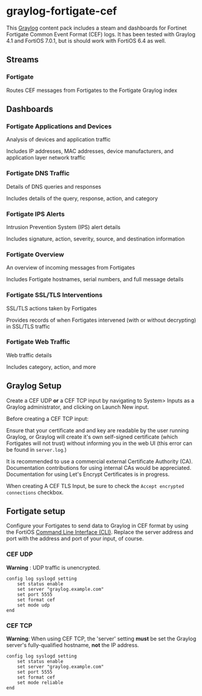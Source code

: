 # graylog-fortigate-cef

This [Graylog][graylog] content pack includes a steam and dashboards for Fortinet Fortigate Common Event Format (CEF) logs. It has been tested with Graylog 4.1 and FortiOS 7.0.1, but is should work with FortiOS 6.4 as well.

## Streams

### Fortigate

Routes CEF messages from Fortigates to the Fortigate Graylog index

## Dashboards

### Fortigate Applications and Devices

Analysis of devices and application traffic

Includes IP addresses, MAC addresses, device manufacturers, and application layer network traffic

### Fortigate DNS Traffic

Details of DNS queries and responses

Includes details of the query, response, action, and category

### Fortigate IPS Alerts

Intrusion Prevention System (IPS) alert details

Includes signature, action, severity, source, and destination information

### Fortigate Overview

An overview of incoming messages from Fortigates

Includes Fortigate hostnames, serial numbers, and full message details

### Fortigate SSL/TLS Interventions

SSL/TLS actions taken by Fortigates

Provides records of when Fortigates intervened (with or without decrypting) in SSL/TLS traffic

### Fortigate Web Traffic

Web traffic details

Includes category, action, and more

## Graylog Setup

Create a CEF UDP **or** a CEF TCP input by navigating to System> Inputs as a Graylog administrator, and clicking on Launch New input.

Before creating a CEF TCP input:

Ensure that your certificate and and key are readable by the user running Graylog, or Graylog will create it's own self-signed certificate (which Fortigates will not trust) without informing you in the web UI (this error can be found in `server.log`.)

It is recommended to use a commercial external Certificate Authority (CA). Documentation contributions for using internal CAs would be appreciated. Documentation for using Let's Encrypt Certificates is in progress.

When creating A CEF TLS Input, be sure to check the `Accept encrypted connections` checkbox.

## Fortigate setup

Configure your Fortigates to send data to Graylog in CEF format by using the FortiOS [Command Line Interface (CLI)][CLI]. Replace the server address and port with the address and port of your input, of course.

### CEF UDP

**Warning** : UDP traffic is unencrypted.

```fortios
config log syslogd setting
    set status enable
    set server "graylog.example.com"
    set port 5555
    set format cef
    set mode udp
end
```

### CEF TCP

**Warning**: When using CEF TCP, the 'server' setting **must** be set the Graylog server's fully-qualified hostname, **not** the IP address.

```fortios
config log syslogd setting
    set status enable
    set server "graylog.example.com"
    set port 5555
    set format cef
    set mode reliable
end
```

[Graylog]: https://www.graylog.org/
[CLI]: https://docs.fortinet.com/document/fortigate/7.0.1/cli-reference/445620/config-log-syslogd-setting
